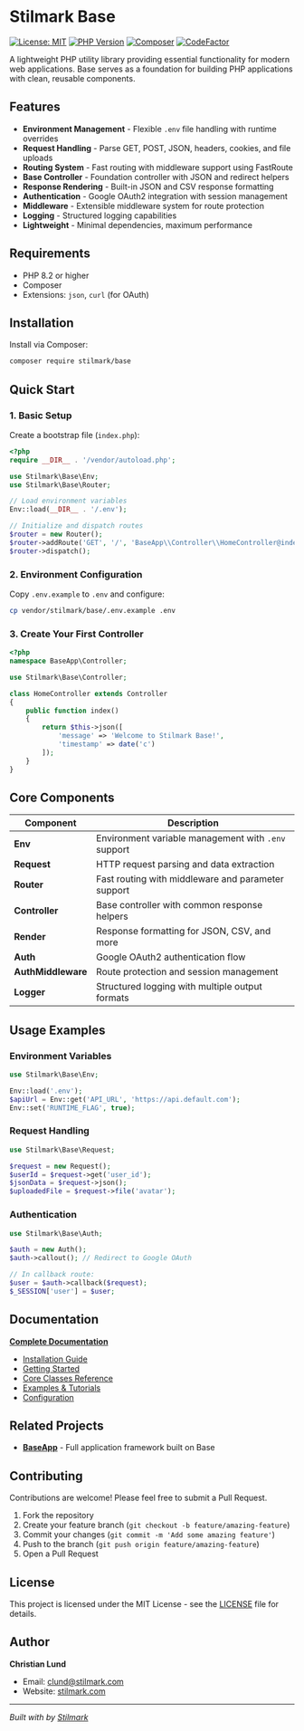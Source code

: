 # Stilmark Base

[![License: MIT](https://img.shields.io/badge/License-MIT-yellow.svg)](https://opensource.org/licenses/MIT)
[![PHP Version](https://img.shields.io/badge/PHP-%5E8.2-blue.svg)](https://php.net)
[![Composer](https://img.shields.io/badge/Composer-PSR--4-orange.svg)](https://getcomposer.org)
[![CodeFactor](https://www.codefactor.io/repository/github/stilmark/base/badge)](https://www.codefactor.io/repository/github/stilmark/base)

A lightweight PHP utility library providing essential functionality for modern web applications. Base serves as a foundation for building PHP applications with clean, reusable components.

## Features

- **Environment Management** - Flexible `.env` file handling with runtime overrides
- **Request Handling** - Parse GET, POST, JSON, headers, cookies, and file uploads
- **Routing System** - Fast routing with middleware support using FastRoute
- **Base Controller** - Foundation controller with JSON and redirect helpers
- **Response Rendering** - Built-in JSON and CSV response formatting
- **Authentication** - Google OAuth2 integration with session management
- **Middleware** - Extensible middleware system for route protection
- **Logging** - Structured logging capabilities
- **Lightweight** - Minimal dependencies, maximum performance

## Requirements

- PHP 8.2 or higher
- Composer
- Extensions: `json`, `curl` (for OAuth)

## Installation

Install via Composer:

```bash
composer require stilmark/base
```

## Quick Start

### 1. Basic Setup

Create a bootstrap file (`index.php`):

```php
<?php
require __DIR__ . '/vendor/autoload.php';

use Stilmark\Base\Env;
use Stilmark\Base\Router;

// Load environment variables
Env::load(__DIR__ . '/.env');

// Initialize and dispatch routes
$router = new Router();
$router->addRoute('GET', '/', 'BaseApp\\Controller\\HomeController@index');
$router->dispatch();
```

### 2. Environment Configuration

Copy `.env.example` to `.env` and configure:

```bash
cp vendor/stilmark/base/.env.example .env
```

### 3. Create Your First Controller

```php
<?php
namespace BaseApp\Controller;

use Stilmark\Base\Controller;

class HomeController extends Controller
{
    public function index()
    {
        return $this->json([
            'message' => 'Welcome to Stilmark Base!',
            'timestamp' => date('c')
        ]);
    }
}
```

## Core Components

| Component | Description |
|-----------|-------------|
| **Env** | Environment variable management with `.env` support |
| **Request** | HTTP request parsing and data extraction |
| **Router** | Fast routing with middleware and parameter support |
| **Controller** | Base controller with common response helpers |
| **Render** | Response formatting for JSON, CSV, and more |
| **Auth** | Google OAuth2 authentication flow |
| **AuthMiddleware** | Route protection and session management |
| **Logger** | Structured logging with multiple output formats |

## Usage Examples

### Environment Variables
```php
use Stilmark\Base\Env;

Env::load('.env');
$apiUrl = Env::get('API_URL', 'https://api.default.com');
Env::set('RUNTIME_FLAG', true);
```

### Request Handling
```php
use Stilmark\Base\Request;

$request = new Request();
$userId = $request->get('user_id');
$jsonData = $request->json();
$uploadedFile = $request->file('avatar');
```

### Authentication
```php
use Stilmark\Base\Auth;

$auth = new Auth();
$auth->callout(); // Redirect to Google OAuth

// In callback route:
$user = $auth->callback($request);
$_SESSION['user'] = $user;
```

## Documentation

 **[Complete Documentation](https://stilmark-dev.gitbook.io/base/)**

- [Installation Guide](https://stilmark-dev.gitbook.io/base/intro/installation)
- [Getting Started](https://stilmark-dev.gitbook.io/base/getting-started/overview)
- [Core Classes Reference](https://stilmark-dev.gitbook.io/base/core/)
- [Examples & Tutorials](https://stilmark-dev.gitbook.io/base/examples/)
- [Configuration](https://stilmark-dev.gitbook.io/base/config/)

## Related Projects

- **[BaseApp](https://github.com/Stilmark/BaseApp)** - Full application framework built on Base

## Contributing

Contributions are welcome! Please feel free to submit a Pull Request.

1. Fork the repository
2. Create your feature branch (`git checkout -b feature/amazing-feature`)
3. Commit your changes (`git commit -m 'Add some amazing feature'`)
4. Push to the branch (`git push origin feature/amazing-feature`)
5. Open a Pull Request

## License

This project is licensed under the MIT License - see the [LICENSE](docs/appendix/license.md) file for details.

## Author

**Christian Lund**  
- Email: clund@stilmark.com
- Website: [stilmark.com](http://stilmark.com)

---

*Built with by [Stilmark](http://stilmark.com)*